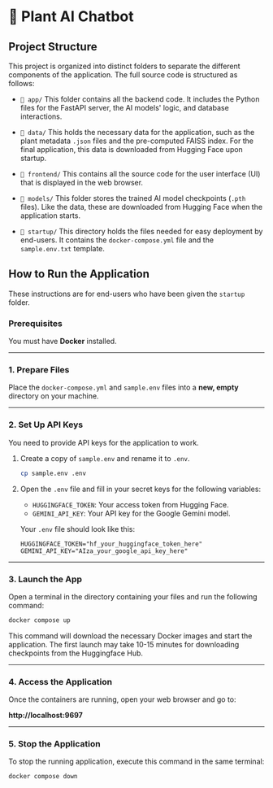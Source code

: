 # 🌿 Plant AI Chatbot

## Project Structure

This project is organized into distinct folders to separate the different components of the application. The full source code is structured as follows:

  * `📁 app/`
    This folder contains all the backend code. It includes the Python files for the FastAPI server, the AI models' logic, and database interactions.

  * `📁 data/`
    This holds the necessary data for the application, such as the plant metadata `.json` files and the pre-computed FAISS index. For the final application, this data is downloaded from Hugging Face upon startup.

  * `📁 frontend/`
    This contains all the source code for the user interface (UI) that is displayed in the web browser.

  * `📁 models/`
    This folder stores the trained AI model checkpoints (`.pth` files). Like the data, these are downloaded from Hugging Face when the application starts.

  * `📁 startup/`
    This directory holds the files needed for easy deployment by end-users. It contains the `docker-compose.yml` file and the `sample.env.txt` template.

## How to Run the Application

These instructions are for end-users who have been given the `startup` folder.

### Prerequisites

You must have **Docker** installed.

-----

### 1\. Prepare Files

Place the `docker-compose.yml` and `sample.env` files into a **new, empty** directory on your machine.

-----

### 2\. Set Up API Keys

You need to provide API keys for the application to work.

1.  Create a copy of `sample.env` and rename it to `.env`.

    ```bash
    cp sample.env .env
    ```

2.  Open the `.env` file and fill in your secret keys for the following variables:

      * `HUGGINGFACE_TOKEN`: Your access token from Hugging Face.
      * `GEMINI_API_KEY`: Your API key for the Google Gemini model.

    Your `.env` file should look like this:

    ```env
    HUGGINGFACE_TOKEN="hf_your_huggingface_token_here"
    GEMINI_API_KEY="AIza_your_google_api_key_here"
    ```

-----

### 3\. Launch the App

Open a terminal in the directory containing your files and run the following command:

```bash
docker compose up
```

This command will download the necessary Docker images and start the application. The first launch may take 10-15 minutes for downloading checkpoints from the Huggingface Hub.

-----

### 4\. Access the Application

Once the containers are running, open your web browser and go to:

**http://localhost:9697**

-----

### 5\. Stop the Application

To stop the running application, execute this command in the same terminal:

```bash
docker compose down
```
